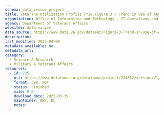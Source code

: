 ```yaml
---
schema: data_rescue_project 
title: Veterans Utilization Profile FY18 Figure 3 - Trend in Use of Any Benefit, FY2009-2018
organization: Office of Information and Technology - IT Operations and Services (ITOPS)
agency: Department of Veterans Affairs
websites: data.va.gov
data_source: https://www.data.va.gov/dataset/Figure-3-Trend-in-Use-of-Any-Benefit-FY2009-2018/kpxb-5q8d
description: 
last_modified: 2025-04-09
metadata_available: No
metadata_url: 
category:
  - Science & Research 
  - Military & Veterans Affairs 
resources:
  - id: 725
    url: https://www.datalumos.org/datalumos/project/224662/version/V1/view
    format: CSV, PDF
    status: Finished
    size: 0.0
    download_date: 2025-03-29
    maintainer: DRP, DL
    notes: 
---
```

